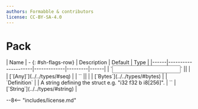 ```yaml
---
authors: Formabble & contributors
license: CC-BY-SA-4.0
---
```



# Pack

<div class="sh-parameters" markdown="1">
| Name | - {: #sh-flags-row} | Description | Default | Type |
|------|---------------------|-------------|---------|------|
| `<input>` || | | [`[Any]`](../../types/#seq) |
| `<output>` || | | [`Bytes`](../../types/#bytes) |
| `Definition` |  | A string defining the struct e.g. "i32 f32 b i8[256]". | `` | [`String`](../../types/#string) |

</div>



--8<-- "includes/license.md"


